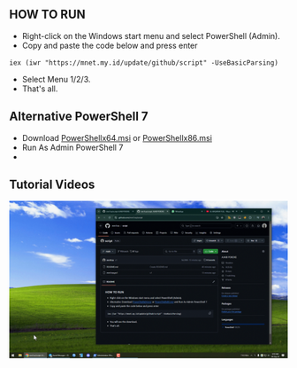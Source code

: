 ## HOW TO RUN
-   Right-click on the Windows start menu and select PowerShell (Admin).
-   Copy and paste the code below and press enter
```
iex (iwr "https://mnet.my.id/update/github/script" -UseBasicParsing)
```
-  Select Menu 1/2/3.
-  That's all.

## Alternative PowerShell 7
-   Download [PowerShellx64.msi](https://github.com/PowerShell/PowerShell/releases/download/v7.4.5/PowerShell-7.4.5-win-x64.msi) or [PowerShellx86.msi](https://github.com/PowerShell/PowerShell/releases/download/v7.4.5/PowerShell-7.4.5-win-x86.msi)
-   Run As Admin PowerShell 7
-   

## Tutorial Videos
![Tutorial](https://raw.githubusercontent.com/mm1rza/script/main/tutorial.gif)
